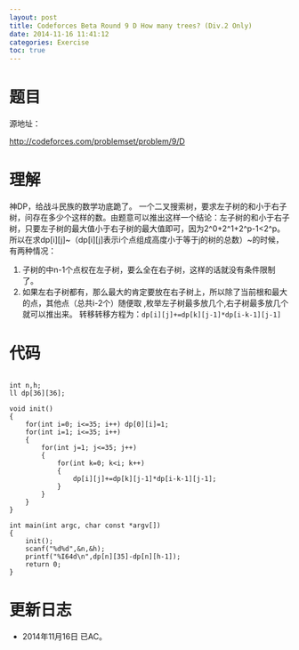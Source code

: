 ```yaml
---
layout: post
title: Codeforces Beta Round 9 D How many trees? (Div.2 Only)
date: 2014-11-16 11:41:12
categories: Exercise
toc: true
---
```

# 题目
源地址：

http://codeforces.com/problemset/problem/9/D

# 理解
神DP，给战斗民族的数学功底跪了。
一个二叉搜索树，要求左子树的和小于右子树，问存在多少个这样的数。由题意可以推出这样一个结论：左子树的和小于右子树，只要左子树的最大值小于右子树的最大值即可，因为2^0+2^1+2^p-1<2^p。
所以在求dp[i][j]~（dp[i][j]表示i个点组成高度小于等于j的树的总数）~的时候，有两种情况：
1. 子树的中n-1个点权在左子树，要么全在右子树，这样的话就没有条件限制了。
2. 如果左右子树都有，那么最大的肯定要放在右子树上，所以除了当前根和最大的点，其他点（总共i-2个）随便取 ,枚举左子树最多放几个,右子树最多放几个就可以推出来。
转移转移方程为：`dp[i][j]+=dp[k][j-1]*dp[i-k-1][j-1]`

<!-- more -->

# 代码

```

int n,h;
ll dp[36][36];

void init()
{
    for(int i=0; i<=35; i++) dp[0][i]=1;
    for(int i=1; i<=35; i++)
    {
        for(int j=1; j<=35; j++)
        {
            for(int k=0; k<i; k++)
            {
                dp[i][j]+=dp[k][j-1]*dp[i-k-1][j-1];
            }
        }
    }
}

int main(int argc, char const *argv[])
{
    init();
    scanf("%d%d",&n,&h);
    printf("%I64d\n",dp[n][35]-dp[n][h-1]);
    return 0;
}

```

# 更新日志
- 2014年11月16日 已AC。